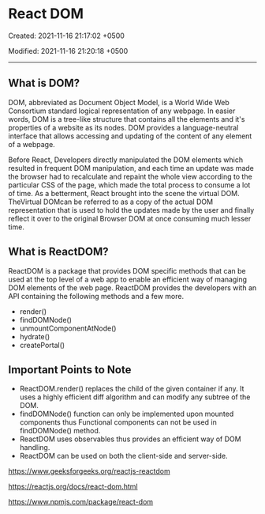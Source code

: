 # React DOM

Created: 2021-11-16 21:17:02 +0500

Modified: 2021-11-16 21:20:18 +0500

---

## What is DOM?

DOM, abbreviated as Document Object Model, is a World Wide Web Consortium standard logical representation of any webpage. In easier words, DOM is a tree-like structure that contains all the elements and it's properties of a website as its nodes. DOM provides a language-neutral interface that allows accessing and updating of the content of any element of a webpage.

Before React, Developers directly manipulated the DOM elements which resulted in frequent DOM manipulation, and each time an update was made the browser had to recalculate and repaint the whole view according to the particular CSS of the page, which made the total process to consume a lot of time. As a betterment, React brought into the scene the virtual DOM. TheVirtual DOMcan be referred to as a copy of the actual DOM representation that is used to hold the updates made by the user and finally reflect it over to the original Browser DOM at once consuming much lesser time.

## What is ReactDOM?

ReactDOM is a package that provides DOM specific methods that can be used at the top level of a web app to enable an efficient way of managing DOM elements of the web page. ReactDOM provides the developers with an API containing the following methods and a few more.

- render()
- findDOMNode()
- unmountComponentAtNode()
- hydrate()
- createPortal()

## Important Points to Note

- ReactDOM.render() replaces the child of the given container if any. It uses a highly efficient diff algorithm and can modify any subtree of the DOM.
- findDOMNode() function can only be implemented upon mounted components thus Functional components can not be used in findDOMNode() method.
- ReactDOM uses observables thus provides an efficient way of DOM handling.
- ReactDOM can be used on both the client-side and server-side.

<https://www.geeksforgeeks.org/reactjs-reactdom>

<https://reactjs.org/docs/react-dom.html>

<https://www.npmjs.com/package/react-dom>
